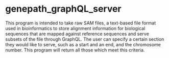 # genepath_graphQL_server

This program is intended to take raw SAM files, a text-based file format used in bioinformatics to store alignment information for biological sequences that are mapped against reference sequences and serve subsets of the file through GraphQL. The user can specify a certain section they would like to serve, such as a start and an end, and the chromosome number. This program
will return all those which meet this criteria. 
